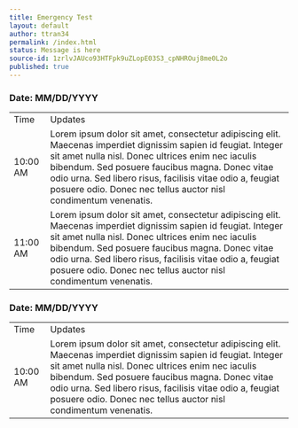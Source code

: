 ```yaml
---
title: Emergency Test
layout: default
author: ttran34
permalink: /index.html
status: Message is here
source-id: 1zrlvJAUco93HTFpk9uZLopE03S3_cpNHROuj8me0L2o
published: true
---
```

### **Date:** MM/DD/YYYY

<table>
  <tr>
    <td>Time</td>
    <td>Updates</td>
  </tr>
  <tr>
    <td>10:00 AM</td>
    <td>Lorem ipsum dolor sit amet, consectetur adipiscing elit. Maecenas imperdiet dignissim sapien id feugiat. Integer sit amet nulla nisl. Donec ultrices enim nec iaculis bibendum. Sed posuere faucibus magna. Donec vitae odio urna. Sed libero risus, facilisis vitae odio a, feugiat posuere odio. Donec nec tellus auctor nisl condimentum venenatis.</td>
  </tr>
  <tr>
    <td>11:00 AM</td>
    <td>Lorem ipsum dolor sit amet, consectetur adipiscing elit. Maecenas imperdiet dignissim sapien id feugiat. Integer sit amet nulla nisl. Donec ultrices enim nec iaculis bibendum. Sed posuere faucibus magna. Donec vitae odio urna. Sed libero risus, facilisis vitae odio a, feugiat posuere odio. Donec nec tellus auctor nisl condimentum venenatis.</td>
  </tr>
</table>


### **Date:** MM/DD/YYYY

<table>
  <tr>
    <td>Time</td>
    <td>Updates</td>
  </tr>
  <tr>
    <td>10:00 AM</td>
    <td>Lorem ipsum dolor sit amet, consectetur adipiscing elit. Maecenas imperdiet dignissim sapien id feugiat. Integer sit amet nulla nisl. Donec ultrices enim nec iaculis bibendum. Sed posuere faucibus magna. Donec vitae odio urna. Sed libero risus, facilisis vitae odio a, feugiat posuere odio. Donec nec tellus auctor nisl condimentum venenatis.</td>
  </tr>
</table>



